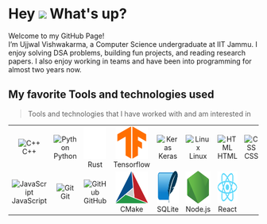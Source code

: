 <h1> Hey <img src="https://emojis.slackmojis.com/emojis/images/1577305505/7373/hand_wave.gif?1577305505" width="50" /> What's up?
</h1>

<p> Welcome to my GitHub Page! <br>
I’m Ujjwal Vishwakarma, a Computer Science undergraduate at IIT Jammu. I enjoy solving DSA problems, building fun projects, and reading research papers. I also enjoy working in teams and have been into programming for almost two years now. </p>

## My favorite Tools and technologies used 
<!-- C++, Python, Rust, Tensorflow, Keras, Linux, HTML, CSS, JS, Git, CMake, SQLite, Node, React -->

> Tools and technologies that I have worked with and am interested in

<table>
  <tr>
    <td align="center" width="96">
      <img src="https://techstack-generator.vercel.app/cpp-icon.svg" alt="C++" width="65" height="65" />
      <br>C++
    </td>
    <td align="center" width="96">
      <img src="https://techstack-generator.vercel.app/python-icon.svg" alt="Python" width="65" height="65" />
      <br>Python
    </td>
    <td align="center" width="96">
      <img src="./rust-lang.png" alt="Rust" width="65" height="65" />
      <br>Rust
    </td>
    <td align="center" width="96">
      <img src="https://raw.githubusercontent.com/devicons/devicon/master/icons/tensorflow/tensorflow-original.svg" alt="Tensorflow" width="65" height="65" />
      <br>Tensorflow
    </td>
    <td align="center" width="96">
      <img src="https://encrypted-tbn0.gstatic.com/images?q=tbn:ANd9GcSn3G7aNWlBFrxvcqPJlFkdUqQ3mSxFokba9g&s" alt="Keras" width="65" height="65" />
      <br>Keras
    </td>
    <td align="center" width="96">
      <img src="https://skillicons.dev/icons?i=linux" alt="Linux" width="48" height="48" />
      <br>Linux
    </td>
    <td align="center" width="96">
      <img src="https://skillicons.dev/icons?i=html" alt="HTML" width="48" height="48" />
      <br>HTML
    </td>
    <td align="center" width="96">
      <img src="https://skillicons.dev/icons?i=css" alt="CSS" width="48" height="48" />
      <br>CSS
    </td>
  </tr>
  <tr>
    <td align="center" width="96">
      <img src="https://techstack-generator.vercel.app/js-icon.svg" alt="JavaScript" width="65" height="65" />
      <br>JavaScript
    </td>
    <td align="center" width="96">
      <img src="https://skillicons.dev/icons?i=git" alt="Git" width="48" height="48" />
      <br>Git
    </td>
    <td align="center" width="106">
      <img src="https://techstack-generator.vercel.app/github-icon.svg" width="65" height="65" alt="GitHub" style="filter: drop-shadow(0 0 2px rgb(255, 255, 255)) drop-shadow(0 0 2px rgb(255, 255, 255))" />
      <br>GitHub
    </td>
    <td align="center" width="96">
      <img src="https://raw.githubusercontent.com/devicons/devicon/master/icons/cmake/cmake-original.svg" alt="CMake" width="65" height="65" />
      <br>CMake
    </td>
    <td align="center" width="96">
      <img src="https://raw.githubusercontent.com/devicons/devicon/master/icons/sqlite/sqlite-original.svg" alt="SQLite" width="65" height="65" />
      <br>SQLite
    </td>
    <td align="center" width="96">
      <img src="https://raw.githubusercontent.com/devicons/devicon/master/icons/nodejs/nodejs-original.svg" alt="Node.js" width="65" height="65" />
      <br>Node.js
    </td>
    <td align="center" width="96">
      <img src="https://raw.githubusercontent.com/devicons/devicon/master/icons/react/react-original.svg" alt="React" width="65" height="65" />
      <br>React
    </td>
  </tr>
</table>
